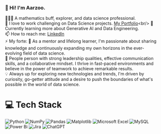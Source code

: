 ### 👋 Hi! I'm Aarzoo.

<!--
**aarzoochourasia/aarzoochourasia** is a ✨ _special_ ✨ repository because its `README.md` (this file) appears on your GitHub profile.
-->
👩🏻‍💻 A mathematics buff, explorer, and data science professional.<br/>
👯 I love to work challenging on Data Science projects. [My Portfolio](https://www.youtube.com/c/MagdelineHuang](https://linktr.ee/aarzoo_chourasia))<br/>
🌱 Currently learning more about Generative AI and Data Engineering.<br/>
📫 How to reach me: [LinkedIn](www.linkedin.com/in/aarzoo-chourasia-dataanalyst)<br/>
⚡ My forte: 
            💼 As a mentor and lifelong learner, I'm passionate about sharing knowledge and continuously expanding my own horizons in the ever-evolving field of data science.<br/>
            🌟 People person with strong leadership qualities, effective communication skills, and a collaborative mindset. I thrive in fast-paced environments and 
                believe in the power of teamwork to achieve remarkable results.<br/>
            💡 Always up for exploring new technologies and trends, I'm driven by curiosity, go-getter attitude and a desire to push the boundaries of what's possible in the world of data science.<br/>
# 💻 Tech Stack
![Python](https://img.shields.io/badge/python-3670A0?style=for-the-badge&logo=python&logoColor=ffdd54)
![NumPy](https://img.shields.io/badge/numpy-%23013243.svg?style=for-the-badge&logo=numpy&logoColor=white)
![Pandas](https://img.shields.io/badge/pandas-%23150458.svg?style=for-the-badge&logo=pandas&logoColor=white)
![Matplotlib](https://img.shields.io/badge/Matplotlib-%23ffffff.svg?style=for-the-badge&logo=Matplotlib&logoColor=black)
![Microsoft Excel](https://img.shields.io/badge/Microsoft_Excel-217346?style=for-the-badge&logo=microsoft-excel&logoColor=white)
![MySQL](https://img.shields.io/badge/mysql-4479A1.svg?style=for-the-badge&logo=mysql&logoColor=white)
![Power Bi](https://img.shields.io/badge/power_bi-F2C811?style=for-the-badge&logo=powerbi&logoColor=black)
![Jira](https://img.shields.io/badge/jira-%230A0FFF.svg?style=for-the-badge&logo=jira&logoColor=white)
![ChatGPT](https://img.shields.io/badge/chatGPT-74aa9c?style=for-the-badge&logo=openai&logoColor=white)


